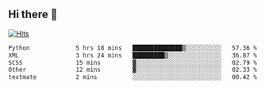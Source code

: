## Hi there 👋

<!--
**alihaqberdi/alihaqberdi** is a ✨ _special_ ✨ repository because its `README.md` (this file) appears on your GitHub profile.

Here are some ideas to get you started:

- 🔭 I’m currently working on ...
- 🌱 I’m currently learning ...
- 👯 I’m looking to collaborate on ...
- 🤔 I’m looking for help with ...
- 💬 Ask me about ...
- 📫 How to reach me: ...
- 😄 Pronouns: ...
- ⚡ Fun fact: ...
-->

[![Hits](https://hits.sh/github.com/alihaqberdi.svg)](https://hits.sh/github.com/alihaqberdi/)

<!--START_SECTION:waka-->

```txt
Python             5 hrs 18 mins   ██████████████▒░░░░░░░░░░   57.36 %
XML                3 hrs 24 mins   █████████▒░░░░░░░░░░░░░░░   36.87 %
SCSS               15 mins         ▓░░░░░░░░░░░░░░░░░░░░░░░░   02.79 %
Other              12 mins         ▓░░░░░░░░░░░░░░░░░░░░░░░░   02.33 %
textmate           2 mins          ░░░░░░░░░░░░░░░░░░░░░░░░░   00.42 %
```

<!--END_SECTION:waka-->

